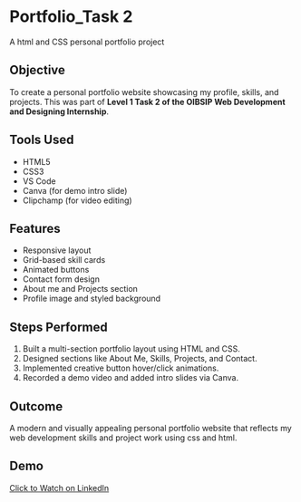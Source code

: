 
# Portfolio_Task 2
  A html and CSS  personal portfolio project




## Objective

To create a personal portfolio website showcasing my profile, skills, and projects. This was part of **Level 1 Task 2 of the OIBSIP Web Development and Designing Internship**.
## Tools Used

- HTML5
- CSS3
- VS Code
- Canva (for demo intro slide)
- Clipchamp (for video editing)
## Features

- Responsive layout
- Grid-based skill cards
- Animated buttons
- Contact form design
- About me and Projects section
- Profile image and styled background

## Steps Performed
1. Built a multi-section portfolio layout using HTML and CSS.
2. Designed sections like About Me, Skills, Projects, and Contact.
3. Implemented creative button hover/click animations.
4. Recorded a demo video and added intro slides via Canva.
## Outcome

A modern and visually appealing personal portfolio website that reflects my web development skills and project work using css and html.
## Demo


[Click to Watch on LinkedIn](https://www.linkedin.com/posts/kaustav-pal-397297279_level1-task-2-personal-portfolio-website-activity-7350596892134625280-J5S0?utm_source=share&utm_medium=member_desktop&rcm=ACoAAEPZ8mMBIOJb6KttwWAPHe1tLuPohtEhq8Q)

